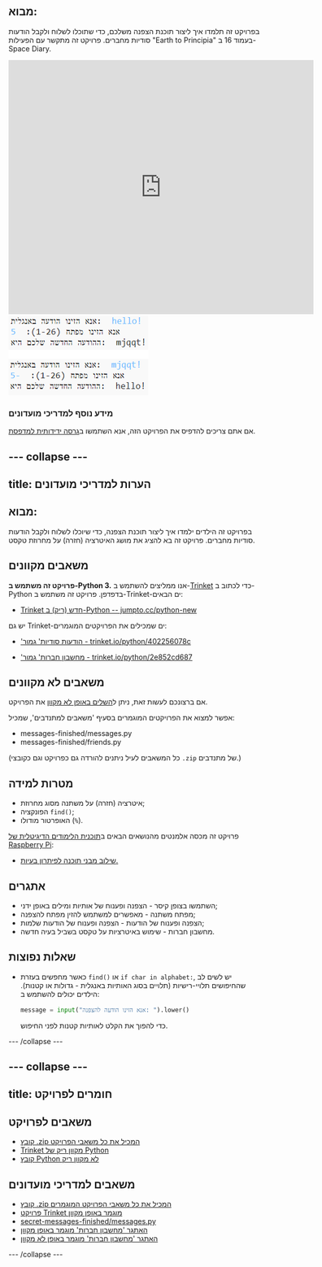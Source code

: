 ## מבוא:

בפרויקט זה תלמדו איך ליצור תוכנת הצפנה משלכם, כדי שתוכלו לשלוח ולקבל הודעות סודיות מחברים. פרויקט זה מתקשר עם הפעילות "Earth to Principia" בעמוד 16 ב-Space Diary.

<div class="trinket">
  <iframe src="https://trinket.io/embed/python/f5b9aad87b?outputOnly=true&start=result" width="600" height="500" frameborder="0" marginwidth="0" marginheight="0" allowfullscreen>
  </iframe>
  <img src="images/messages-finished.png">
</div>

### מידע נוסף למדריכי מועדונים

אם אתם צריכים להדפיס את הפרויקט הזה, אנא השתמשו ב[גרסה ידידותית למדפסת](https://projects.raspberrypi.org/he-IL/projects/secret-messages/print).

--- collapse ---
---
title: הערות למדריכי מועדונים
---

## מבוא:

בפרויקט זה הילדים ילמדו איך ליצור תוכנת הצפנה, כדי שיוכלו לשלוח ולקבל הודעות סודיות מחברים. פרויקט זה בא להציג את מושג האיטרציה (חזרה) על מחרוזת טקסט.

## משאבים מקוונים

**פרויקט זה משתמש ב-Python 3.** אנו ממליצים להשתמש ב-[Trinket](https://trinket.io/) כדי לכתוב ב-Python בדפדפן. פרויקט זה משתמש ב-Trinket-ים הבאים:

* [Trinket חדש (ריק) ב-Python -- jumpto.cc/python-new](http://jumpto.cc/python-new)

יש גם Trinket-ים שמכילים את הפרויקטים המוגמרים:

* ['הודעות סודיות' גמור - trinket.io/python/402256078c](https://trinket.io/python/f5b9aad87b)

* ['מחשבון חברות' גמור - trinket.io/python/2e852cd687](https://trinket.io/python/d197048e74)

## משאבים לא מקוונים

אם ברצונכם לעשות זאת, ניתן ל[השלים באופן לא מקוון](https://www.codeclubprojects.org/en-GB/resources/python-working-offline/) את הפרויקט.

אפשר למצוא את הפרויקטים המוגמרים בסעיף 'משאבים למתנדבים', שמכיל:

* messages-finished/messages.py
* messages-finished/friends.py

(כל המשאבים לעיל ניתנים להורדה גם כפרויקט וגם כקובצי `.zip` של מתנדבים.)

## מטרות למידה

* איטרציה (חזרה) על משתנה מסוג מחרוזת;
* הפונקציה `find()`;
* האופרטור מודולו (`%`).

פרויקט זה מכסה אלמנטים מהנושאים הבאים ב[תוכנית הלימודים הדיגיטלית של Raspberry Pi](http://rpf.io/curriculum):

* [שילוב מבני תוכנה לפיתרון בעיות.](https://www.raspberrypi.org/curriculum/programming/builder)

## אתגרים

* השתמשו בצופן קיסר - הצפנה ופענוח של אותיות ומילים באופן ידני;
* מפתח משתנה - מאפשרים למשתמש להזין מפתח להצפנה;
* הצפנה ופענוח של הודעות - הצפנה ופענוח של הודעות שלמות;
* מחשבון חברות - שימוש באיטרציות על טקסט בשביל בעיה חדשה.

## שאלות נפוצות

* כאשר מחפשים בעזרת `find()` או `if char in alphabet:`, יש לשים לב שהחיפושים תלויי-רישיות (תלויים בסוג האותיות באנגלית - גדולות או קטנות). הילדים יכולים להשתמש ב:
    
    ```python
    message = input("אנא הזינו הודעה להצפנה: ").lower()
    ```
    
    כדי להפוך את הקלט לאותיות קטנות לפני החיפוש.

--- /collapse ---

--- collapse ---
---
title: חומרים לפרויקט
---

## משאבים לפרויקט

* [קובץ .zip המכיל את כל משאבי הפרויקט](resources/secret-messages-project-resources.zip)
* [Trinket מקוון ריק של Python](http://jumpto.cc/python-new)
* [קובץ Python לא מקוון ריק](resources/new-new.py)

## משאבים למדריכי מועדונים

* [קובץ .zip המכיל את כל משאבי הפרויקט המוגמרים](resources/secret-messages-volunteer-resources.zip)
* [פרויקט Trinket מוגמר באופן מקוון](https://trinket.io/python/f5b9aad87b)
* [secret-messages-finished/messages.py](resources/secret-messages-finished-messages.py)
* [האתגר 'מחשבון חברות' מוגמר באופן מקוון](https://trinket.io/python/d197048e74)
* [האתגר 'מחשבון חברות' מוגמר באופן לא מקוון](resources/friendship-calculator-finished-friends.py)

--- /collapse ---